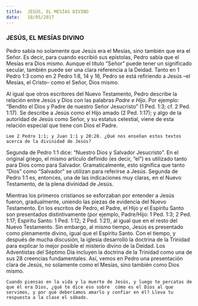 ```yaml
---
title:  JESÚS, EL MESÍAS DIVINO
date:   18/05/2017
---
```


### JESÚS, EL MESÍAS DIVINO

Pedro sabía no solamente que Jesús era el Mesías, sino también que era el Señor. Es decir, para cuando escribió  sus epístolas, Pedro sabía que el Mesías era Dios mismo. Aunque el título “Señor” puede tener un significado  secular, también puede ser una clara referencia a la Deidad. Tanto en 1 Pedro 1:3 como en 2 Pedro 1:8, 14 y 16,  Pedro se está refiriendo a Jesús –el Mesías, el Cristo– como el Señor, Dios mismo. 

Al igual que otros escritores del Nuevo Testamento, Pedro describe la relación entre Jesús y Dios con las  palabras *Padre e Hijo*. Por ejemplo: “Bendito el Dios y Padre de nuestro Señor Jesucristo” (1 Ped. 1:3; cf. 2 Ped.  1:17). Se describe a Jesús como el Hijo amado (2 Ped. 1:17); y algo de la autoridad de Jesús como Señor, y su  estatus celestial, viene de esta relación especial que tiene con Dios el Padre. 

`Lee 2 Pedro 1:1; y Juan 1:1 y 20:28. ¿Qué nos enseñan estos textos acerca de la divinidad de Jesús?`
 
Segunda de Pedro 1:1 dice: “Nuestro Dios y Salvador Jesucristo”. En el original griego, el mismo artículo  definido (es decir, “el”) es utilizado tanto para Dios como para Salvador. Gramaticalmente, esto significa que  tanto “Dios” como “Salvador” se utilizan para referirse a Jesús. Segunda de Pedro 1:1 es, entonces, una de las indicaciones muy claras, en el Nuevo Testamento, de la plena divinidad de Jesús. 

Mientras los primeros cristianos se esforzaban por entender a Jesús fueron, gradualmente, uniendo las piezas  de evidencia del Nuevo Testamento. En los escritos de Pedro, el Padre, el Hijo y el Espíritu Santo son  presentados distintivamente (por ejemplo, Padre/Hijo: 1 Ped. 1:3; 2 Ped. 1:17; Espíritu Santo: 1 Ped. 1:12; 2 Ped.  1:21), al igual que en el resto del Nuevo Testamento. Sin embargo, al mismo tiempo, Jesús es presentado como  plenamente divino, igual que el Espíritu Santo. Con el tiempo, y después de mucha discusión, la iglesia  desarrolló la doctrina de la Trinidad para explicar lo mejor posible el misterio divino de la Deidad. Los Adventistas del Séptimo Día incluyen la doctrina de la Trinidad como una de sus 28 creencias fundamentales.  Así, vemos en Pedro una presentación clara de Jesús, no solamente como el Mesías, sino también como Dios  mismo. 

`Cuando piensas en la vida y la muerte de Jesús, y luego te percatas de que él era Dios, ¿qué te dice eso sobre  cómo es el Dios al que servimos, y por qué deberíamos amarlo y confiar en él? Lleva tu respuesta a la clase el sábado.`
